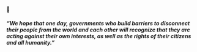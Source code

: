 🌈
<h4><em>“We hope that one day, governments who build barriers to disconnect their people from the world and each other will recognize that they are acting against their own interests, as well as the rights of their citizens and all humanity.”</em></h4>
<div>
    <!-- <div align="center">
    <a href="https://github.com/i2015">
      <img src="https://readme-typing-svg.demolab.com?font=Fira+Code&width=520&duration=2000&repeat=false&lines=print(%22Hello%2C%20World%22);&center=true&size=27" />
    </a>
    </div> -->
    <!-- <h6 align="center"><em>“我们希望有一天，那些设置障碍使自己的人民与世界隔离、使人民相互隔离的政府，将认识到他们不仅损害自己的利益，也损害自己的公民和全人类的权利。”</em></h6> -->
</div>

<!--
# Hi, I'm MilkToffees 👋
![](https://github-readme-activity-graph.cyclic.app/graph?username=MilkToffees&theme=react)
**MilkToffees/MilkToffees** is a ✨ _special_ ✨ repository because its `README.md` (this file) appears on your GitHub profile.

Here are some ideas to get you started:

- 🔭 I’m currently working on ...
- 🌱 I’m currently learning ...
- 👯 I’m looking to collaborate on ...
- 🤔 I’m looking for help with ...
- 💬 Ask me about ...
- 📫 How to reach me: ...
- 😄 Pronouns: ...
- ⚡ Fun fact: ...
-->
